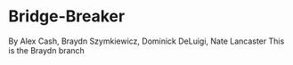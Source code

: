 # Bridge-Breaker

By Alex Cash, Braydn Szymkiewicz, Dominick DeLuigi, Nate Lancaster
This is the Braydn branch
